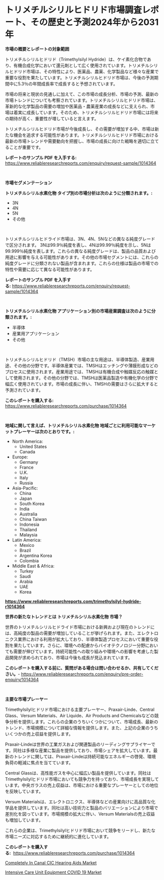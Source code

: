 <p><h1>トリメチルシリルヒドリド市場調査レポート、その歴史と予測2024年から2031年</h1></p><p><strong>市場の概要とレポートの対象範囲</strong></p>
<p><p>トリメチルシリルヒドリド（Trimethylsilyl Hydride）は、ケイ素化合物であり、有機合成化学において還元剤として広く使用されています。トリメチルシリルヒドリド市場は、その特性により、医薬品、農薬、化学製品など様々な産業で重要な役割を果たしています。トリメチルシリルヒドリド市場は、今後の予測期間中に5.3％の年間成長率で成長すると予想されています。</p><p>市場の将来と現状の見通しに加えて、この市場の成長分析、市場の予測、最新の市場トレンドについても考察されています。トリメチルシリルヒドリド市場は、革新的な化学製品の需要の増加や医薬品・農薬産業の成長などに支えられ、市場は着実に成長しています。そのため、トリメチルシリルヒドリド市場には将来の期待が高く、重要性が増していると言えます。</p><p>トリメチルシリルヒドリド市場が今後成長し、その需要が増加する中、市場は新たな機会を追求する可能性があります。トリメチルシリルヒドリド市場における最新の市場トレンドや需要動向を把握し、市場の成長に向けた戦略を適切に立てることが重要です。</p></p>
<p><strong>レポートのサンプル PDF を入手する:</strong> <a href="https://www.reliableresearchreports.com/enquiry/request-sample/1014364">https://www.reliableresearchreports.com/enquiry/request-sample/1014364</a></p>
<p>&nbsp;</p>
<p><strong>市場セグメンテーション</strong></p>
<p><strong>トリメチルシリル水素化物 タイプ別の市場分析は次のように分類されます。:</strong></p>
<p><ul><li>3N</li><li>4N</li><li>5N</li><li>その他</li></ul></p>
<p>&nbsp;</p>
<p><p>トリメチルシリルヒドライド市場は、3N、4N、5Nなどの異なる純度グレードで区分されます。 3Nは99.9％純度を表し、4Nは99.99％純度を示し、5Nは99.999％純度を表します。これらの異なる純度グレードは、製品の品質および用途に影響を与える可能性があります。その他の市場セグメントには、これらの純度グレードに分類されない製品が含まれます。これらの仕様は製品の市場での特性や需要に応じて異なる可能性があります。</p></p>
<p><strong>レポートのサンプル PDF を入手する:</strong>&nbsp;<a href="https://www.reliableresearchreports.com/enquiry/request-sample/1014364">https://www.reliableresearchreports.com/enquiry/request-sample/1014364</a></p>
<p>&nbsp;</p>
<p><strong> トリメチルシリル水素化物 アプリケーション別の市場産業調査は次のように分類されます。:</strong></p>
<p><ul><li>半導体</li><li>産業用アプリケーション</li><li>その他</li></ul></p>
<p>&nbsp;</p>
<p><p>トリメチルシリルヒドリド（TMSH）市場の主な用途は、半導体製造、産業用途、その他の分野です。半導体産業では、TMSHはエッチングや薄膜形成などのプロセスに使用されます。産業用途では、TMSHは有機合成や触媒反応の触媒として使用されます。その他の分野では、TMSHは医薬品製造や有機化学の分野で幅広く使用されています。市場の成長に伴い、TMSHの需要はさらに拡大すると予測されています。</p></p>
<p><strong>このレポートを購入する:</strong>&nbsp; <a href="https://www.reliableresearchreports.com/purchase/1014364">https://www.reliableresearchreports.com/purchase/1014364</a></p>
<p>&nbsp;</p>
<p><strong>地域に関して言えば、トリメチルシリル水素化物 地域ごとに利用可能なマーケットプレーヤーは次のとおりです。:</strong></p>
<p><ul>
    <li>
        North America:
        <ul>
            <li>United States</li>
            <li>Canada</li>
        </ul>
    </li>
    <li>
        Europe:
        <ul>
            <li>Germany</li>
            <li>France</li>
            <li>U.K.</li>
            <li>Italy</li>
            <li>Russia</li>
        </ul>
    </li>
    <li>
        Asia-Pacific:
        <ul>
            <li>China</li>
            <li>Japan</li>
            <li>South Korea</li>
            <li>India</li>
            <li>Australia</li>
            <li>China Taiwan</li>
            <li>Indonesia</li>
            <li>Thailand</li>
            <li>Malaysia</li>
        </ul>
    </li>
    <li>
        Latin America:
        <ul>
            <li>Mexico</li>
            <li>Brazil</li>
            <li>Argentina Korea</li>
            <li>Colombia</li>
        </ul>
    </li>
    <li>
        Middle East & Africa:
        <ul>
            <li>Turkey</li>
            <li>Saudi</li>
            <li>Arabia</li>
            <li>UAE</li>
            <li>Korea</li>
        </ul>
    </li>
    </ul></p>
<p><strong><a href="https://www.reliableresearchreports.com/trimethylsilyl-hydride-r1014364">https://www.reliableresearchreports.com/trimethylsilyl-hydride-r1014364</a></strong>&nbsp;</p>
<p><strong>世界の新たなトレンドとは トリメチルシリル水素化物 市場？</strong></p>
<p><p>世界のトリメチルシリルヒドライド市場における新興および現在のトレンドには、高純度の製品の需要が増加していることが挙げられます。また、エレクトロニクス業界における利用が拡大しており、半導体製造プロセスにおいて重要な役割を果たしています。さらに、環境への配慮からバイオテクノロジー分野においても需要が伸びています。持続可能性への取り組みや環境への影響を考慮した製品開発が求められており、市場は今後も成長が見込まれています。</p></p>
<p><strong>このレポートを購入する前に、質問がある場合は問い合わせるか、共有してください。</strong>- <a href="https://www.reliableresearchreports.com/enquiry/pre-order-enquiry/1014364">https://www.reliableresearchreports.com/enquiry/pre-order-enquiry/1014364</a></p>
<p>&nbsp;</p>
<p><strong>主要な市場プレーヤー</strong></p>
<p><p>Trimethylsilylヒドリド市場における主要プレーヤー、Praxair-Linde、Central Glass、Versum Materials、Air Liquide、Air Products and Chemicalsなどの競争分析を提供します。これらの企業のうちいくつかについて、市場成長、最新のトレンド、市場規模について詳細な情報を提供します。また、上記の企業のうちいくつかの売上収益を提供します。</p><p>Praxair-Lindeは世界の工業ガスおよび関連製品のリーディングサプライヤーです。同社は多様な産業に製品を提供しており、市場シェアを拡大しています。最新のトレンドに関しては、Praxair-Lindeは持続可能なエネルギーの啓発、環境負荷の軽減に焦点を当てています。</p><p>Central Glassは、高性能ガスを中心に幅広い製品を提供しています。同社はTrimethylsilylヒドリド市場においても競争力を持っており、市場成長を実現しています。中央ガラスの売上収益は、市場における重要なプレーヤーとしての地位を反映しています。</p><p>Versum Materialsは、エレクトロニクス、半導体などの産業向けに高品質な化学品を提供しています。同社は高い技術力と製品のバリエーションにより市場で差別化を図っています。市場規模の拡大に伴い、Versum Materialsの売上収益も増加しています。</p><p>これらの企業は、Trimethylsilylヒドリド市場において競争をリードし、新たな市場ニーズに対応するために継続的に進化しています。</p></p>
<p><strong>このレポートを購入する:</strong>&nbsp;&nbsp;<a href="https://www.reliableresearchreports.com/purchase/1014364">https://www.reliableresearchreports.com/purchase/1014364</a></p>
<p><p><a href="https://github.com/singletonthaxterkelliehr2df/Market-Research-Report-List-2/blob/main/completely-in-canal-cic-hearing-aids-market.md">Completely In Canal CIC Hearing Aids Market</a></p><p><a href="https://github.com/kufem1/Market-Research-Report-List-2/blob/main/intensive-care-unit-equipment-covid-19-market.md">Intensive Care Unit Equipment COVID 19 Market</a></p></p>
